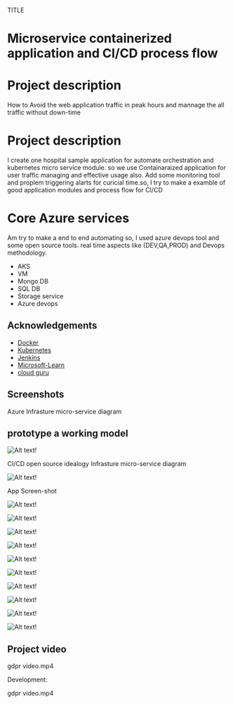 TITLE 
# Microservice containerized application and CI/CD process flow

# Project description
How to Avoid the web application traffic in peak hours and mannage the all traffic without down-time
# Project description

I create one hospital sample application for automate orchestration and kubernetes micro service module. so we use Containaraized application for user traffic managing and effective usage also. Add some monitoring tool and proplem triggering  alarts for curicial time.so, I try to make a examble of good application modules and process flow for CI/CD 

# Core Azure services

Am try to make a end to end automating so, I used azure devops tool and some open source tools.
real time aspects like (DEV,QA,PROD) and Devops methodology.

* AKS
* VM
* Mongo DB
* SQL DB
* Storage service
* Azure devops
 
## Acknowledgements

 - [Docker](https://www.docker.com/)
 - [Kubernetes](https://kubernetes.io/)
 - [Jenkins](https://www.jenkins.io/)
 - [Microsoft-Learn](https://www.google.com/url?sa=t&rct=j&q=&esrc=s&source=web&cd=&cad=rja&uact=8&ved=2ahUKEwij1Yjiwsz1AhWeyzgGHbLqAO4QFnoECAwQAQ&url=https%3A%2F%2Fdocs.microsoft.com%2Fen-us%2Flearn%2F&usg=AOvVaw2jLCff1yMidxbmbbYgnosS)
 - [cloud guru](https://www.google.com/url?sa=t&rct=j&q=&esrc=s&source=web&cd=&cad=rja&uact=8&ved=2ahUKEwic45WNw8z1AhV13jgGHdm7CFAQFnoECAkQAQ&url=https%3A%2F%2Facloudguru.com%2F&usg=AOvVaw3WP3trCZZnS3RLLu2KOcmD)

## Screenshots
Azure Infrasture micro-service diagram
## prototype a working model 

![Alt text!](micro-service-Project-Diagram.jpg)

CI/CD open source idealogy Infrasture micro-service diagram

![Alt text!](main-screen.png)

App Screen-shot

![Alt text!](main-screen-2.png)

![Alt text!](main-screen-3.png)

![Alt text!](main-screen-4.png)

![Alt text!](main-screen-5.png)

![Alt text!](main-screen-6.png)

![Alt text!](main-screen-7.png)

![Alt text!](main-screen-9.png)

![Alt text!](main-screen-10.png)

![Alt text!](main-screen-11.png)

![Alt text!](main-screen-12.png)

## Project video 
 gdpr video.mp4


 


Development:

 
gdpr video.mp4

